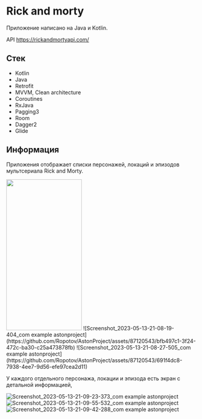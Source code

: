 # Rick and morty
Приложение написано на Java и Kotlin.

API https://rickandmortyapi.com/

## Стек

* Kotlin
* Java
* Retrofit
* MVVM, Clean architecture
* Coroutines
* RxJava
* Pagging3
* Room
* Dagger2
* Glide

## Информация

Приложения отображает списки персонажей, локаций и эпизодов мультсериала Rick and Morty.

<img src="https://github.com/Ropotov/AstonProject/assets/87120543/1d2c7971-50e7-4226-aa65-41d4174ec75a" width="200" height="400">
![Screenshot_2023-05-13-21-08-19-404_com example astonproject](https://github.com/Ropotov/AstonProject/assets/87120543/bfb497c1-3f24-472c-ba30-c25a473878fb)
![Screenshot_2023-05-13-21-08-27-505_com example astonproject](https://github.com/Ropotov/AstonProject/assets/87120543/691f4dc8-7938-4ee7-9d56-efe97cea2d11)


У каждого отдельного персонажа, локации и эпизода есть экран с детальной информацией, 

![Screenshot_2023-05-13-21-09-23-373_com example astonproject](https://github.com/Ropotov/AstonProject/assets/87120543/0833cbb2-67b7-4a02-825e-759bc379c65b)
![Screenshot_2023-05-13-21-09-55-532_com example astonproject](https://github.com/Ropotov/AstonProject/assets/87120543/588d43f2-0e25-47bd-8436-2ab1881074fa)
![Screenshot_2023-05-13-21-09-42-288_com example astonproject](https://github.com/Ropotov/AstonProject/assets/87120543/4573f571-46d6-4d8a-8a20-6558f1d29e83)

